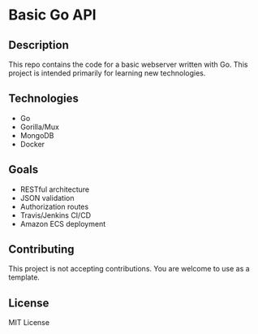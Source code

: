 # Basic Go API

## Description

This repo contains the code for a basic webserver written with Go. This project is intended
primarily for learning new technologies.

## Technologies

- Go
- Gorilla/Mux
- MongoDB
- Docker

## Goals

- RESTful architecture
- JSON validation
- Authorization routes
- Travis/Jenkins CI/CD
- Amazon ECS deployment

## Contributing

This project is not accepting contributions. You are welcome to use as a template.

## License

MIT License